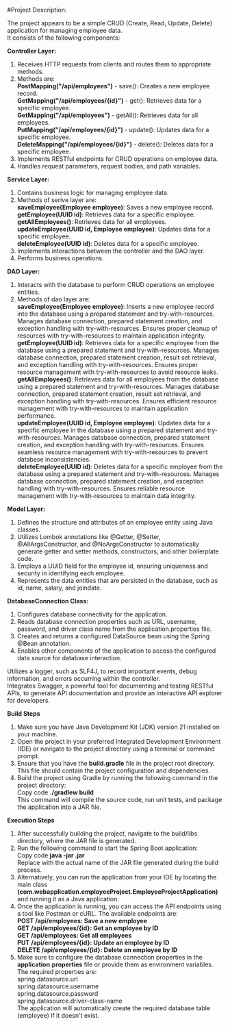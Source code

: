 #Project Description:

The project appears to be a simple CRUD (Create, Read, Update, Delete) application for managing employee data. 
<br>It consists of the following components:

**Controller Layer:**
1. Receives HTTP requests from clients and routes them to appropriate methods.
2. Methods are:
     <br>**PostMapping("/api/employees")** - save(): Creates a new employee record.
     <br>**GetMapping("/api/employees/{id}")** - get(): Retrieves data for a specific employee.
     <br>**GetMapping("/api/employees")** - getAll(): Retrieves data for all employees.
     <br>**PutMapping("/api/employees/{id}")** - update(): Updates data for a specific employee.
     <br>**DeleteMapping("/api/employees/{id}")** - delete(): Deletes data for a specific employee.
4. Implements RESTful endpoints for CRUD operations on employee data.
5. Handles request parameters, request bodies, and path variables.

**Service Layer:**
1. Contains business logic for managing employee data.
2. Methods of serive layer are:
     <br>**saveEmployee(Employee employee)**: Saves a new employee record.
     <br>**getEmployee(UUID id)**: Retrieves data for a specific employee.
     <br>**getAllEmployees()**: Retrieves data for all employees.
     <br>**updateEmployee(UUID id, Employee employee)**: Updates data for a specific employee.
     <br>**deleteEmployee(UUID id)**: Deletes data for a specific employee.
4. Implements interactions between the controller and the DAO layer.
5. Performs business operations.

**DAO Layer:**
1. Interacts with the database to perform CRUD operations on employee entities.
2. Methods of dao layer are:
   <br>**saveEmployee(Employee employee)**:
     Inserts a new employee record into the database using a prepared statement and try-with-resources.
     Manages database connection, prepared statement creation, and exception handling with try-with-resources.
     Ensures proper cleanup of resources with try-with-resources to maintain application integrity.
   <br>**getEmployee(UUID id)**:
     Retrieves data for a specific employee from the database using a prepared statement and try-with-resources.
     Manages database connection, prepared statement creation, result set retrieval, and exception handling with try-with-resources.
     Ensures proper resource management with try-with-resources to avoid resource leaks.
   <br>**getAllEmployees()**:
      Retrieves data for all employees from the database using a prepared statement and try-with-resources.
      Manages database connection, prepared statement creation, result set retrieval, and exception handling with try-with-resources.
      Ensures efficient resource management with try-with-resources to maintain application performance.
   <br>**updateEmployee(UUID id, Employee employee)**:
      Updates data for a specific employee in the database using a prepared statement and try-with-resources.
      Manages database connection, prepared statement creation, and exception handling with try-with-resources.
      Ensures seamless resource management with try-with-resources to prevent database inconsistencies.
   <br>**deleteEmployee(UUID id)**:
      Deletes data for a specific employee from the database using a prepared statement and try-with-resources.
      Manages database connection, prepared statement creation, and exception handling with try-with-resources.
      Ensures reliable resource management with try-with-resources to maintain data integrity.

**Model Layer:**
1. Defines the structure and attributes of an employee entity using Java classes.
2. Utilizes Lombok annotations like @Getter, @Setter, @AllArgsConstructor, and @NoArgsConstructor to automatically generate getter and setter methods, constructors, and other boilerplate code.
3. Employs a UUID field for the employee id, ensuring uniqueness and security in identifying each employee.
4. Represents the data entities that are persisted in the database, such as id, name, salary, and joindate.

**DatabaseConnection Class:**
1. Configures database connectivity for the application.
2. Reads database connection properties such as URL, username, password, and driver class name from the application.properties file.
3. Creates and returns a configured DataSource bean using the Spring @Bean annotation.
4. Enables other components of the application to access the configured data source for database interaction.

Utilizes a logger, such as SLF4J, to record important events, debug information, and errors occurring within the controller.
<br>Integrates Swagger, a powerful tool for documenting and testing RESTful APIs, to generate API documentation and provide an interactive API explorer for developers.


**Build Steps**
1. Make sure you have Java Development Kit (JDK) version 21 installed on your machine.
2. Open the project in your preferred Integrated Development Environment (IDE) or navigate to the project directory using a terminal or command prompt.
3. Ensure that you have the **build.gradle** file in the project root directory. This file should contain the project configuration and dependencies.
4. Build the project using Gradle by running the following command in the project directory:
   <br>Copy code
   **./gradlew build**
<br>This command will compile the source code, run unit tests, and package the application into a JAR file.

**Execution Steps**
1. After successfully building the project, navigate to the build/libs directory, where the JAR file is generated.
2. Run the following command to start the Spring Boot application:
   <br>Copy code
   **java -jar <jar-file-name>.jar**
<br>Replace <jar-file-name> with the actual name of the JAR file generated during the build process.
3. Alternatively, you can run the application from your IDE by locating the main class **(com.webapplication.employeeProject.EmployeeProjectApplication)** and running it as a Java application.
4. Once the application is running, you can access the API endpoints using a tool like Postman or cURL. The available endpoints are:
   <br>**POST /api/employees: Save a new employee**
   <br>**GET /api/employees/{id}: Get an employee by ID**
   <br>**GET /api/employees: Get all employees**
   <br>**PUT /api/employees/{id}: Update an employee by ID**
   <br>**DELETE /api/employees/{id}: Delete an employee by ID**
5. Make sure to configure the database connection properties in the **application.properties** file or provide them as environment variables. The required properties are:
<br>spring.datasource.url
<br>spring.datasource.username
<br>spring.datasource.password
<br>spring.datasource.driver-class-name
<br>The application will automatically create the required database table (employee) if it doesn't exist.
